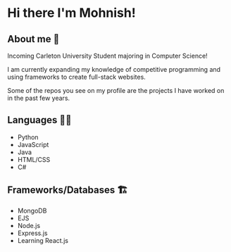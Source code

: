 # Hi there I'm Mohnish!

## About me 👋

Incoming Carleton University Student majoring in Computer Science!

I am currently expanding my knowledge of competitive programming and using frameworks to create full-stack websites.

Some of the repos you see on my profile are the projects I have worked on in the past few years.

## Languages 🧑‍💻
- Python
- JavaScript
- Java
- HTML/CSS
- C#

## Frameworks/Databases 🏗️
- MongoDB
- EJS
- Node.js
- Express.js
- Learning React.js
